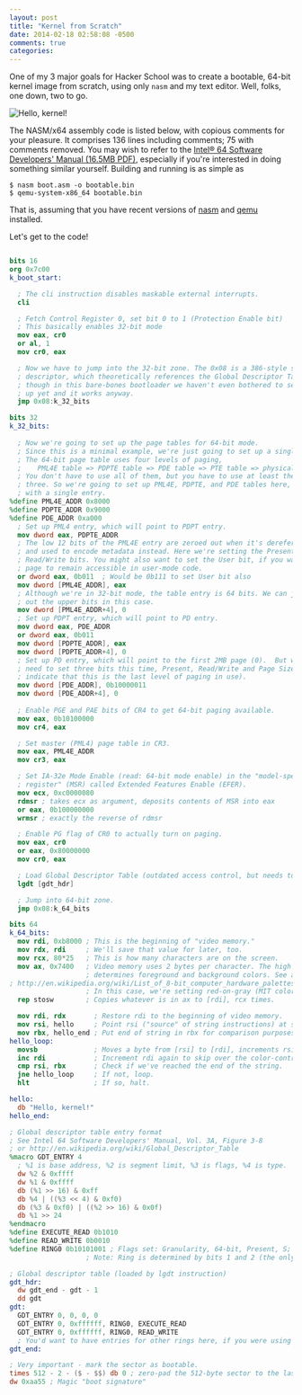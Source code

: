 ```yaml
---
layout: post
title: "Kernel from Scratch"
date: 2014-02-18 02:58:08 -0500
comments: true
categories: 
---
```


One of my 3 major goals for Hacker School was to create a bootable, 64-bit
kernel image from scratch, using only `nasm` and my text editor. Well, folks,
one down, two to go.

![Hello, kernel!](http://i.imgur.com/vnYFaFZ.png)
<!-- more -->

The NASM/x64 assembly code is listed below, with copious comments for your
pleasure.  It comprises 136 lines including comments; 75 with comments
removed.  You may wish to refer to the [Intel&reg; 64 Software Developers'
Manual (16.5MB
PDF)](http://www.intel.com/content/dam/www/public/us/en/documents/manuals/64-ia-32-architectures-software-developer-manual-325462.pdf),
especially if you're interested in doing something similar yourself.
Building and running is as simple as

    $ nasm boot.asm -o bootable.bin
    $ qemu-system-x86_64 bootable.bin

That is, assuming that you have recent versions of
[nasm](http://www.nasm.us/pub/nasm/releasebuilds/2.11/macosx/) and
[qemu](http://wiki.qemu.org/Download) installed.

Let's get to the code!

```nasm boot.asm https://raw.github.com/davidad/mesh/ffbd5935d7218eddbaa43b991d1eaa4e277ecf86/boot.asm link_text:raw

bits 16
org 0x7c00
k_boot_start:

  ; The cli instruction disables maskable external interrupts.
  cli

  ; Fetch Control Register 0, set bit 0 to 1 (Protection Enable bit)
  ; This basically enables 32-bit mode
  mov eax, cr0
  or al, 1
  mov cr0, eax

  ; Now we have to jump into the 32-bit zone. The 0x08 is a 386-style segment
  ; descriptor, which theoretically references the Global Descriptor Table,
  ; though in this bare-bones bootloader we haven't even bothered to set that
  ; up yet and it works anyway.
  jmp 0x08:k_32_bits

bits 32
k_32_bits:
  
  ; Now we're going to set up the page tables for 64-bit mode.
  ; Since this is a minimal example, we're just going to set up a single page.
  ; The 64-bit page table uses four levels of paging,
  ;    PML4E table => PDPTE table => PDE table => PTE table => physical addr
  ; You don't have to use all of them, but you have to use at least the first
  ; three. So we're going to set up PML4E, PDPTE, and PDE tables here, each
  ; with a single entry.
%define PML4E_ADDR 0x8000
%define PDPTE_ADDR 0x9000
%define PDE_ADDR 0xa000
  ; Set up PML4 entry, which will point to PDPT entry.
  mov dword eax, PDPTE_ADDR
  ; The low 12 bits of the PML4E entry are zeroed out when it's dereferenced,
  ; and used to encode metadata instead. Here we're setting the Present and
  ; Read/Write bits. You might also want to set the User bit, if you want a
  ; page to remain accessible in user-mode code.
  or dword eax, 0b011  ; Would be 0b111 to set User bit also
  mov dword [PML4E_ADDR], eax
  ; Although we're in 32-bit mode, the table entry is 64 bits. We can just zero
  ; out the upper bits in this case.
  mov dword [PML4E_ADDR+4], 0
  ; Set up PDPT entry, which will point to PD entry.
  mov dword eax, PDE_ADDR
  or dword eax, 0b011
  mov dword [PDPTE_ADDR], eax
  mov dword [PDPTE_ADDR+4], 0
  ; Set up PD entry, which will point to the first 2MB page (0).  But we
  ; need to set three bits this time, Present, Read/Write and Page Size (to
  ; indicate that this is the last level of paging in use).
  mov dword [PDE_ADDR], 0b10000011
  mov dword [PDE_ADDR+4], 0
  
  ; Enable PGE and PAE bits of CR4 to get 64-bit paging available.
  mov eax, 0b10100000
  mov cr4, eax

  ; Set master (PML4) page table in CR3.
  mov eax, PML4E_ADDR
  mov cr3, eax

  ; Set IA-32e Mode Enable (read: 64-bit mode enable) in the "model-specific
  ; register" (MSR) called Extended Features Enable (EFER).
  mov ecx, 0xc0000080
  rdmsr ; takes ecx as argument, deposits contents of MSR into eax
  or eax, 0b100000000
  wrmsr ; exactly the reverse of rdmsr

  ; Enable PG flag of CR0 to actually turn on paging.
  mov eax, cr0
  or eax, 0x80000000
  mov cr0, eax

  ; Load Global Descriptor Table (outdated access control, but needs to be set)
  lgdt [gdt_hdr]

  ; Jump into 64-bit zone.
  jmp 0x08:k_64_bits

bits 64
k_64_bits:
  mov rdi, 0xb8000 ; This is the beginning of "video memory."
  mov rdx, rdi     ; We'll save that value for later, too.
  mov rcx, 80*25   ; This is how many characters are on the screen.
  mov ax, 0x7400   ; Video memory uses 2 bytes per character. The high byte
                   ; determines foreground and background colors. See also
; http://en.wikipedia.org/wiki/List_of_8-bit_computer_hardware_palettes#CGA
                   ; In this case, we're setting red-on-gray (MIT colors!)
  rep stosw        ; Copies whatever is in ax to [rdi], rcx times.

  mov rdi, rdx       ; Restore rdi to the beginning of video memory.
  mov rsi, hello     ; Point rsi ("source" of string instructions) at string.
  mov rbx, hello_end ; Put end of string in rbx for comparison purposes.
hello_loop:
  movsb              ; Moves a byte from [rsi] to [rdi], increments rsi and rdi.
  inc rdi            ; Increment rdi again to skip over the color-control byte.
  cmp rsi, rbx       ; Check if we've reached the end of the string.
  jne hello_loop     ; If not, loop.
  hlt                ; If so, halt.

hello:
  db "Hello, kernel!"
hello_end:

; Global descriptor table entry format
; See Intel 64 Software Developers' Manual, Vol. 3A, Figure 3-8
; or http://en.wikipedia.org/wiki/Global_Descriptor_Table
%macro GDT_ENTRY 4
  ; %1 is base address, %2 is segment limit, %3 is flags, %4 is type.
  dw %2 & 0xffff
  dw %1 & 0xffff
  db (%1 >> 16) & 0xff
  db %4 | ((%3 << 4) & 0xf0)
  db (%3 & 0xf0) | ((%2 >> 16) & 0x0f)
  db %1 >> 24
%endmacro
%define EXECUTE_READ 0b1010
%define READ_WRITE 0b0010
%define RING0 0b10101001 ; Flags set: Granularity, 64-bit, Present, S; Ring=00
                   ; Note: Ring is determined by bits 1 and 2 (the only "00")

; Global descriptor table (loaded by lgdt instruction)
gdt_hdr:
  dw gdt_end - gdt - 1
  dd gdt
gdt:
  GDT_ENTRY 0, 0, 0, 0
  GDT_ENTRY 0, 0xffffff, RING0, EXECUTE_READ
  GDT_ENTRY 0, 0xffffff, RING0, READ_WRITE
  ; You'd want to have entries for other rings here, if you were using them.
gdt_end:

; Very important - mark the sector as bootable. 
times 512 - 2 - ($ - $$) db 0 ; zero-pad the 512-byte sector to the last 2 bytes
dw 0xaa55 ; Magic "boot signature"

```
